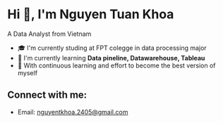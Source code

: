 # Hi 👋, I'm Nguyen Tuan Khoa

A Data Analyst from Vietnam

- 🎓 I'm currently studing at FPT colegge in data processing major
- 🌱 I'm currently learning **Data pineline, Datawarehouse, Tableau**
- 💪 With continuous learning and effort to become the best version of myself

## Connect with me:
- Email: nguyentkhoa.2405@gmail.com
